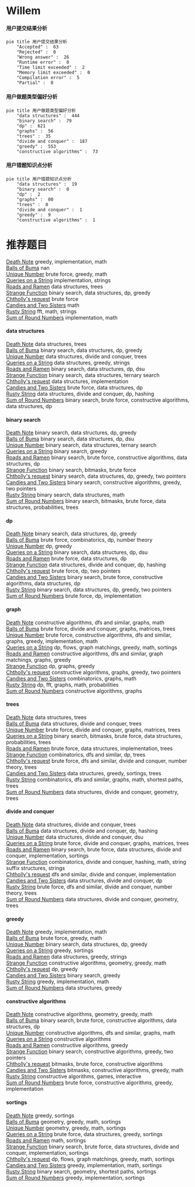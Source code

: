 # Willem
<!-- tabs:start -->
#### **用户提交结果分析**

```mermaid
pie title 用户提交结果分析
    "Accepted" :  63
    "Rejected" :  0
    "Wrong answer" :  26
    "Runtime error" :  0
    "Time limit exceeded" :  2
    "Memory limit exceeded" :  0
    "Compilation error" :  5
    "Partial" :  0
```
#### **用户做题类型偏好分析**

```mermaid
pie title 用户做题类型偏好分析
    "data structures" :  444
    "binary search" :  79
    "dp" :  621
    "graphs" :  56
    "trees" :  35
    "divide and conquer" :  187
    "greedy" :  553
    "constructive algorithms" :  73
```
#### **用户错题知识点分析**

```mermaid
pie title 用户错题知识点分析
    "data structures" :  19
    "binary search" :  0
    "dp" :  2
    "graphs" :  00
    "trees" :  0
    "divide and conquer" :  1
    "greedy" :  9
    "constructive algorithms" :  1
```
<!-- tabs:end -->
# 推荐题目
[Death Note](http://codeforces.com/problemset/problem/1016/A)		greedy,
                        implementation,
                        math		  
[Balls of Buma](http://codeforces.com/problemset/problem/1267/B)		nan		  
[Unique Number](http://codeforces.com/problemset/problem/1462/C)		brute force,
                        greedy,
                        math		  
[Queries on a String](http://codeforces.com/problemset/problem/598/B)		implementation,
                        strings		  
[Roads and Ramen](http://codeforces.com/problemset/problem/1413/F)		data structures,
                        trees		  
[Strange Function](http://codeforces.com/problemset/problem/1334/F)		binary search,
                        data structures,
                        dp,
                        greedy		  
[Chtholly's request](http://codeforces.com/problemset/problem/897/B)		brute force		  
[Candies and Two Sisters](https://codeforces.com/contest/1432/problem/B)		math		  
[Rusty String](http://codeforces.com/problemset/problem/827/E)		fft,
                        math,
                        strings		  
[Sum of Round Numbers](https://codeforces.com/contest/1347/problem/C)		implementation,
                        math		  
<!-- tabs:start -->
#### **data structures**
[Death Note](http://codeforces.com/problemset/problem/1413/F)		data structures,
                        trees		  
[Balls of Buma](http://codeforces.com/problemset/problem/1334/F)		binary search,
                        data structures,
                        dp,
                        greedy		  
[Unique Number](http://codeforces.com/problemset/problem/1019/E)		data structures,
                        divide and conquer,
                        trees		  
[Queries on a String](http://codeforces.com/problemset/problem/797/C)		data structures,
                        greedy,
                        strings		  
[Roads and Ramen](http://codeforces.com/problemset/problem/1236/E)		binary search,
                        data structures,
                        dp,
                        dsu		  
[Strange Function](http://codeforces.com/problemset/problem/431/E)		binary search,
                        data structures,
                        ternary search		  
[Chtholly's request](http://codeforces.com/problemset/problem/1083/D)		data structures,
                        implementation		  
[Candies and Two Sisters](http://codeforces.com/problemset/problem/436/F)		brute force,
                        data structures,
                        dp		  
[Rusty String](http://codeforces.com/problemset/problem/1223/F)		data structures,
                        divide and conquer,
                        dp,
                        hashing		  
[Sum of Round Numbers](http://codeforces.com/problemset/problem/424/D)		binary search,
                        brute force,
                        constructive algorithms,
                        data structures,
                        dp		  
#### **binary search**
[Death Note](http://codeforces.com/problemset/problem/1334/F)		binary search,
                        data structures,
                        dp,
                        greedy		  
[Balls of Buma](http://codeforces.com/problemset/problem/1236/E)		binary search,
                        data structures,
                        dp,
                        dsu		  
[Unique Number](http://codeforces.com/problemset/problem/431/E)		binary search,
                        data structures,
                        ternary search		  
[Queries on a String](http://codeforces.com/problemset/problem/1190/E)		binary search,
                        greedy		  
[Roads and Ramen](http://codeforces.com/problemset/problem/424/D)		binary search,
                        brute force,
                        constructive algorithms,
                        data structures,
                        dp		  
[Strange Function](http://codeforces.com/problemset/problem/1217/C)		binary search,
                        bitmasks,
                        brute force		  
[Chtholly's request](http://codeforces.com/problemset/problem/1492/C)		binary search,
                        data structures,
                        dp,
                        greedy,
                        two pointers		  
[Candies and Two Sisters](http://codeforces.com/problemset/problem/1463/D)		binary search,
                        constructive algorithms,
                        greedy,
                        two pointers		  
[Rusty String](http://codeforces.com/problemset/problem/1490/G)		binary search,
                        data structures,
                        math		  
[Sum of Round Numbers](http://codeforces.com/problemset/problem/1479/D)		binary search,
                        bitmasks,
                        brute force,
                        data structures,
                        probabilities,
                        trees		  
#### **dp**
[Death Note](http://codeforces.com/problemset/problem/1334/F)		binary search,
                        data structures,
                        dp,
                        greedy		  
[Balls of Buma](http://codeforces.com/problemset/problem/757/E)		brute force,
                        combinatorics,
                        dp,
                        number theory		  
[Unique Number](http://codeforces.com/problemset/problem/95/B)		dp,
                        greedy		  
[Queries on a String](http://codeforces.com/problemset/problem/1236/E)		binary search,
                        data structures,
                        dp,
                        dsu		  
[Roads and Ramen](http://codeforces.com/problemset/problem/436/F)		brute force,
                        data structures,
                        dp		  
[Strange Function](http://codeforces.com/problemset/problem/1223/F)		data structures,
                        divide and conquer,
                        dp,
                        hashing		  
[Chtholly's request](http://codeforces.com/problemset/problem/261/E)		brute force,
                        dp,
                        two pointers		  
[Candies and Two Sisters](http://codeforces.com/problemset/problem/424/D)		binary search,
                        brute force,
                        constructive algorithms,
                        data structures,
                        dp		  
[Rusty String](http://codeforces.com/problemset/problem/1492/C)		binary search,
                        data structures,
                        dp,
                        greedy,
                        two pointers		  
[Sum of Round Numbers](https://codeforces.com/contest/1457/problem/C)		brute force,
                        dp,
                        implementation		  
#### **graph**
[Death Note](http://codeforces.com/problemset/problem/1270/G)		constructive algorithms,
                        dfs and similar,
                        graphs,
                        math		  
[Balls of Buma](http://codeforces.com/problemset/problem/632/F)		brute force,
                        divide and conquer,
                        graphs,
                        matrices,
                        trees		  
[Unique Number](http://codeforces.com/problemset/problem/1487/C)		brute force,
                        constructive algorithms,
                        dfs and similar,
                        graphs,
                        greedy,
                        implementation,
                        math		  
[Queries on a String](http://codeforces.com/problemset/problem/1437/C)		dp,
                        flows,
                        graph matchings,
                        greedy,
                        math,
                        sortings		  
[Roads and Ramen](http://codeforces.com/problemset/problem/1470/D)		constructive algorithms,
                        dfs and similar,
                        graph matchings,
                        graphs,
                        greedy		  
[Strange Function](http://codeforces.com/problemset/problem/1476/C)		dp,
                        graphs,
                        greedy		  
[Chtholly's request](http://codeforces.com/problemset/problem/1304/D)		constructive algorithms,
                        graphs,
                        greedy,
                        two pointers		  
[Candies and Two Sisters](http://codeforces.com/problemset/problem/1475/C)		combinatorics,
                        graphs,
                        math		  
[Rusty String](http://codeforces.com/problemset/problem/553/E)		dp,
                        fft,
                        graphs,
                        math,
                        probabilities		  
[Sum of Round Numbers](http://codeforces.com/problemset/problem/1495/C)		constructive algorithms,
                        graphs		  
#### **trees**
[Death Note](http://codeforces.com/problemset/problem/1413/F)		data structures,
                        trees		  
[Balls of Buma](http://codeforces.com/problemset/problem/1019/E)		data structures,
                        divide and conquer,
                        trees		  
[Unique Number](http://codeforces.com/problemset/problem/632/F)		brute force,
                        divide and conquer,
                        graphs,
                        matrices,
                        trees		  
[Queries on a String](http://codeforces.com/problemset/problem/1479/D)		binary search,
                        bitmasks,
                        brute force,
                        data structures,
                        probabilities,
                        trees		  
[Roads and Ramen](http://codeforces.com/problemset/problem/1511/C)		brute force,
                        data structures,
                        implementation,
                        trees		  
[Strange Function](http://codeforces.com/problemset/problem/1499/F)		combinatorics,
                        dfs and similar,
                        dp,
                        trees		  
[Chtholly's request](http://codeforces.com/problemset/problem/1491/E)		brute force,
                        dfs and similar,
                        divide and conquer,
                        number theory,
                        trees		  
[Candies and Two Sisters](http://codeforces.com/problemset/problem/1466/D)		data structures,
                        greedy,
                        sortings,
                        trees		  
[Rusty String](http://codeforces.com/problemset/problem/1495/D)		combinatorics,
                        dfs and similar,
                        graphs,
                        math,
                        shortest paths,
                        trees		  
[Sum of Round Numbers](http://codeforces.com/problemset/problem/1303/G)		data structures,
                        divide and conquer,
                        geometry,
                        trees		  
#### **divide and conquer**
[Death Note](http://codeforces.com/problemset/problem/1019/E)		data structures,
                        divide and conquer,
                        trees		  
[Balls of Buma](http://codeforces.com/problemset/problem/1223/F)		data structures,
                        divide and conquer,
                        dp,
                        hashing		  
[Unique Number](http://codeforces.com/problemset/problem/763/E)		data structures,
                        divide and conquer,
                        dsu		  
[Queries on a String](http://codeforces.com/problemset/problem/632/F)		brute force,
                        divide and conquer,
                        graphs,
                        matrices,
                        trees		  
[Roads and Ramen](http://codeforces.com/problemset/problem/1461/D)		binary search,
                        brute force,
                        data structures,
                        divide and conquer,
                        implementation,
                        sortings		  
[Strange Function](http://codeforces.com/problemset/problem/1466/G)		combinatorics,
                        divide and conquer,
                        hashing,
                        math,
                        string suffix structures,
                        strings		  
[Chtholly's request](http://codeforces.com/problemset/problem/1490/D)		dfs and similar,
                        divide and conquer,
                        implementation		  
[Candies and Two Sisters](https://codeforces.com/contest/1483/problem/C)		data structures,
                        divide and conquer,
                        dp		  
[Rusty String](http://codeforces.com/problemset/problem/1491/E)		brute force,
                        dfs and similar,
                        divide and conquer,
                        number theory,
                        trees		  
[Sum of Round Numbers](http://codeforces.com/problemset/problem/1303/G)		data structures,
                        divide and conquer,
                        geometry,
                        trees		  
#### **greedy**
[Death Note](http://codeforces.com/problemset/problem/1016/A)		greedy,
                        implementation,
                        math		  
[Balls of Buma](http://codeforces.com/problemset/problem/1462/C)		brute force,
                        greedy,
                        math		  
[Unique Number](http://codeforces.com/problemset/problem/1334/F)		binary search,
                        data structures,
                        dp,
                        greedy		  
[Queries on a String](http://codeforces.com/problemset/problem/115/B)		greedy,
                        sortings		  
[Roads and Ramen](http://codeforces.com/problemset/problem/797/C)		data structures,
                        greedy,
                        strings		  
[Strange Function](https://codeforces.com/contest/1159/problem/F)		constructive algorithms,
                        geometry,
                        greedy,
                        math		  
[Chtholly's request](http://codeforces.com/problemset/problem/95/B)		dp,
                        greedy		  
[Candies and Two Sisters](http://codeforces.com/problemset/problem/1190/E)		binary search,
                        greedy		  
[Rusty String](http://codeforces.com/problemset/problem/1371/C)		greedy,
                        implementation,
                        math		  
[Sum of Round Numbers](http://codeforces.com/problemset/problem/1137/E)		data structures,
                        greedy		  
#### **constructive algorithms**
[Death Note](https://codeforces.com/contest/1159/problem/F)		constructive algorithms,
                        geometry,
                        greedy,
                        math		  
[Balls of Buma](http://codeforces.com/problemset/problem/424/D)		binary search,
                        brute force,
                        constructive algorithms,
                        data structures,
                        dp		  
[Unique Number](http://codeforces.com/problemset/problem/1270/G)		constructive algorithms,
                        dfs and similar,
                        graphs,
                        math		  
[Queries on a String](http://codeforces.com/problemset/problem/1067/C)		constructive algorithms		  
[Roads and Ramen](http://codeforces.com/problemset/problem/1493/A)		constructive algorithms,
                        greedy		  
[Strange Function](http://codeforces.com/problemset/problem/1463/D)		binary search,
                        constructive algorithms,
                        greedy,
                        two pointers		  
[Chtholly's request](https://codeforces.com/contest/1456/problem/B)		bitmasks,
                        brute force,
                        constructive algorithms		  
[Candies and Two Sisters](http://codeforces.com/problemset/problem/1492/D)		bitmasks,
                        constructive algorithms,
                        greedy,
                        math		  
[Rusty String](https://codeforces.com/contest/1504/problem/D)		constructive algorithms,
                        games,
                        interactive		  
[Sum of Round Numbers](https://codeforces.com/contest/1483/problem/A)		brute force,
                        constructive algorithms,
                        greedy,
                        implementation		  
#### **sortings**
[Death Note](http://codeforces.com/problemset/problem/115/B)		greedy,
                        sortings		  
[Balls of Buma](https://codeforces.com/contest/1496/problem/C)		geometry,
                        greedy,
                        math,
                        sortings		  
[Unique Number](http://codeforces.com/problemset/problem/1495/A)		geometry,
                        greedy,
                        math,
                        sortings		  
[Queries on a String](http://codeforces.com/problemset/problem/1497/A)		brute force,
                        data structures,
                        greedy,
                        sortings		  
[Roads and Ramen](http://codeforces.com/problemset/problem/1427/A)		math,
                        sortings		  
[Strange Function](http://codeforces.com/problemset/problem/1461/D)		binary search,
                        brute force,
                        data structures,
                        divide and conquer,
                        implementation,
                        sortings		  
[Chtholly's request](http://codeforces.com/problemset/problem/1437/C)		dp,
                        flows,
                        graph matchings,
                        greedy,
                        math,
                        sortings		  
[Candies and Two Sisters](http://codeforces.com/problemset/problem/1473/A)		greedy,
                        implementation,
                        math,
                        sortings		  
[Rusty String](http://codeforces.com/problemset/problem/1486/B)		binary search,
                        geometry,
                        shortest paths,
                        sortings		  
[Sum of Round Numbers](http://codeforces.com/problemset/problem/1480/B)		greedy,
                        implementation,
                        sortings		  
<!-- tabs:end -->
